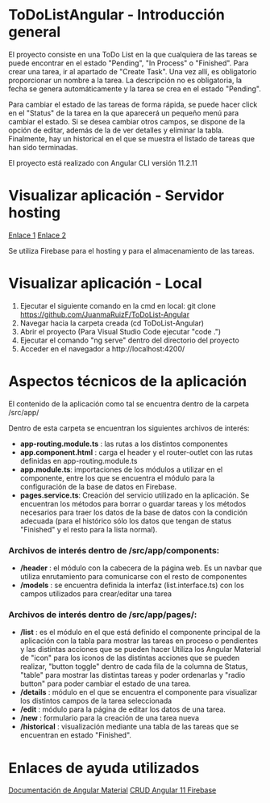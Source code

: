 # ToDoListAngular - Introducción general

El proyecto consiste en una ToDo List en la que cualquiera de las tareas se puede encontrar en el estado "Pending", "In Process" o "Finished". Para crear una tarea, ir al apartado de "Create Task". Una vez allí, es obligatorio proporcionar un nombre a la tarea. La descripción no es obligatoria, la fecha se genera automáticamente y la tarea se crea en el estado "Pending". 

Para cambiar el estado de las tareas de forma rápida, se puede hacer click en el "Status" de la tarea en la que aparecerá un pequeño menú para cambiar el estado. Si se desea cambiar otros campos, se dispone de la opción de editar, además de la de ver detalles y eliminar la tabla. Finalmente, hay un historical en el que se muestra el listado de tareas que han sido terminadas. 

El proyecto está realizado con Angular CLI versión 11.2.11


# Visualizar aplicación - Servidor hosting

[Enlace 1](https://daw2-todolist.web.app/)
[Enlace 2](https://daw2-todolist.firebaseapp.com/)

Se utiliza Firebase para el hosting y para el almacenamiento de las tareas. 

# Visualizar aplicación - Local

1. Ejecutar el siguiente comando en la cmd en local: git clone https://github.com/JuanmaRuizF/ToDoList-Angular
2. Navegar hacia la carpeta creada (cd ToDoList-Angular)
3. Abrir el proyecto (Para Visual Studio Code ejecutar "code .")
4. Ejecutar el comando "ng serve" dentro del directorio del proyecto
5. Acceder en el navegador a http://localhost:4200/


# Aspectos técnicos de la aplicación


El contenido de la aplicación como tal se encuentra dentro de la carpeta /src/app/

Dentro de esta carpeta se encuentran los siguientes archivos de interés: 

- **app-routing.module.ts** : las rutas a los distintos componentes 
- **app.component.html** : carga el header y el router-outlet con las rutas definidas en app-routing.module.ts
- **app.module.ts**: importaciones de los módulos a utilizar en el componente, entre los que se encuentra el módulo para la configuración de la base de datos en Firebase.
- **pages.service.ts**: Creación del servicio utilizado en la aplicación. Se encuentran los métodos para borrar o guardar tareas y los métodos necesarios para traer los datos de la base de datos con la condición adecuada (para el histórico sólo los datos que tengan de status "Finished" y el resto para la lista normal).

### Archivos de interés dentro de /src/app/components:
 
 - **/header** : el módulo con la cabecera de la página web. Es un navbar que utiliza enrutamiento para comunicarse con el resto de componentes
 - **/models** : se encuentra definida la interfaz (list.interface.ts) con los campos utilizados para crear/editar una tarea
 
 
### Archivos de interés dentro de /src/app/pages/:

- **/list** : es el módulo en el que está definido el componente principal de la aplicación con la tabla para mostrar las tareas en proceso o pendientes y las distintas acciones que se pueden hacer Utiliza los Angular Material de "icon" para los iconos de las distintas acciones que se pueden realizar, "button toggle" dentro de cada fila de la columna de Status, "table" para mostrar las distintas tareas y poder ordenarlas y "radio button" para poder cambiar el estado de una tarea. 
- **/details** : módulo en el que se encuentra el componente para visualizar los distintos campos de la tarea seleccionada
- **/edit** : módulo para la página de editar los datos de una tarea. 
- **/new** : formulario para la creación de una tarea nueva
- **/historical** : visualización mediante una tabla de las tareas que se encuentran en estado "Finished". 


# Enlaces de ayuda utilizados

[Documentación de Angular Material](https://material.angular.io/components/categories)
[CRUD Angular 11 Firebase](https://www.youtube.com/watch?v=nEfemck6iNk&ab_channel=DominiCode)



